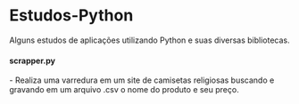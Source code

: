 # Estudos-Python
Alguns estudos de aplicações utilizando Python e suas diversas bibliotecas.

<h4><b>scrapper.py</h4></b> - Realiza uma varredura em um site de camisetas religiosas buscando e gravando em um arquivo .csv o nome do produto e seu preço.
